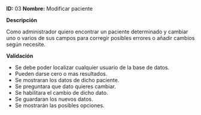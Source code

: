 **ID:** 03	**Nombre:** Modificar paciente
	

**Descripción**

Como administrador quiero encontrar un paciente determinado y cambiar uno o varios de sus campos para corregir posibles errores o añadir cambios según necesite.

**Validación**

* Se debe poder localizar cualquier usuario de la base de datos.
* Pueden darse cero o mas resultados.
* Se mostraran los datos de dicho paciente.
* Se preguntara que dato quieres cambiar.
* Se habilitara el cambio de dicho dato.
* Se guardaran los nuevos datos.
* Se mostrarán las posibles opciones.
